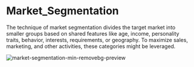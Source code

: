 # Market_Segmentation

The technique of market segmentation divides the target market into smaller groups based on shared features like age, income, personality traits, behavior, interests, requirements, or geography. To maximize sales, marketing, and other activities, these categories might be leveraged.

![market-segmentation-min-removebg-preview](https://user-images.githubusercontent.com/100019466/175468751-3e293830-63bc-4a65-ab3e-aee5bf3c729c.png)
